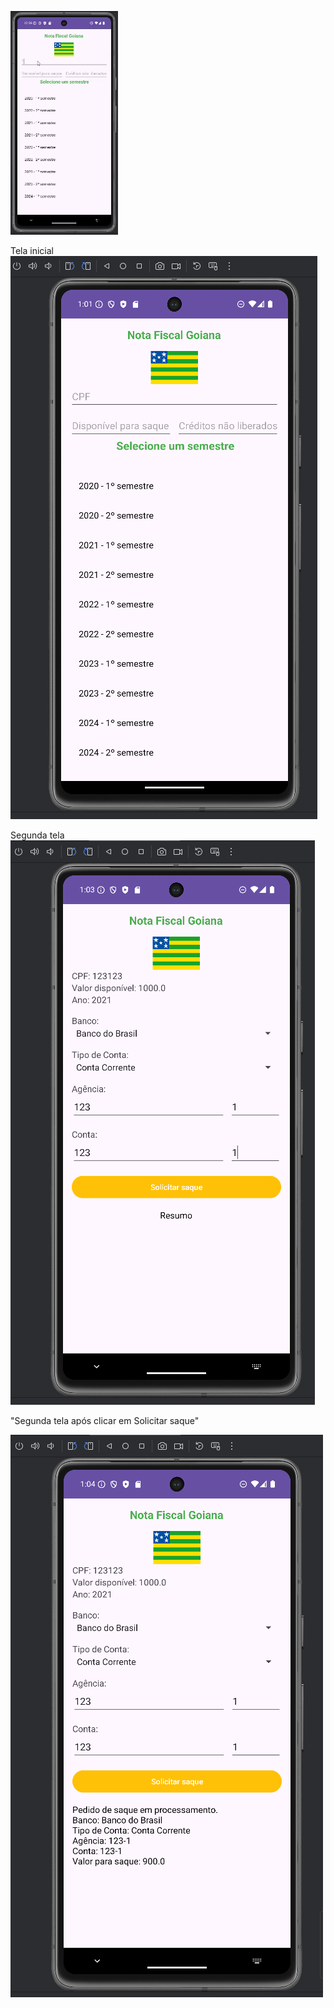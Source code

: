 ![gif](./assets/Gravando%202024-11-08%20094204.gif)

Tela inicial
![gif](./assets/telaInicial.png)



Segunda tela
![gif](./assets/segundaTela.png)

"Segunda tela após clicar em Solicitar saque"

![gif](./assets/telaResumo.png)